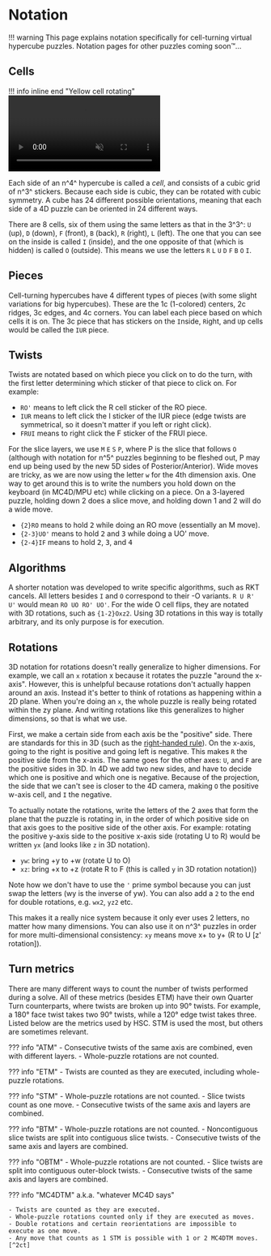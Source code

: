 # Notation

!!! warning
    This page explains notation specifically for cell-turning virtual hypercube puzzles. Notation pages for other puzzles coming soon™️...

## Cells

!!! info inline end "Yellow cell rotating"
    <video autoplay loop muted width="300">
    <source type="video/mp4" src="https://assets.hypercubing.xyz/vid/yellow_cell_rotating.mp4">
    </video>

Each side of an n^4^ hypercube is called a *cell*, and consists of a cubic grid of n^3^ stickers. Because each side is cubic, they can be rotated with cubic symmetry. A cube has 24 different possible orientations, meaning that each side of a 4D puzzle can be oriented in 24 different ways.

There are 8 cells, six of them using the same letters as that in the 3^3^: `U` (up), `D` (down), `F` (front), `B` (back), `R` (right), `L` (left). The one that you can see on the inside is called `I` (inside), and the one opposite of that (which is hidden) is called `O` (outside). This means we use the letters `R` `L` `U` `D` `F` `B` `O` `I`.

## Pieces

Cell-turning hypercubes have 4 different types of pieces (with some slight variations for big hypercubes). These are the 1c (1-colored) centers, 2c ridges, 3c edges, and 4c corners. You can label each piece based on which cells it is on. The 3c piece that has stickers on the `I`nside, `R`ight, and `U`p cells would be called the `IUR` piece.

## Twists

Twists are notated based on which piece you click on to do the turn, with the first letter determining which sticker of that piece to click on. For example:

- `RO'` means to left click the R cell sticker of the RO piece.
- `IUR` means to left click the I sticker of the IUR piece (edge twists are symmetrical, so it doesn't matter if you left or right click).
- `FRUI` means to right click the F sticker of the FRUI piece.

For the slice layers, we use `M` `E` `S` `P`, where P is the slice that follows `O` (although with notation for n^5^ puzzles beginning to be fleshed out, P may end up being used by the new 5D sides of Posterior/Anterior). Wide moves are tricky, as we are now using the letter `w` for the 4th dimension axis. One way to get around this is to write the numbers you hold down on the keyboard (in MC4D/MPU etc) while clicking on a piece. On a 3-layered puzzle, holding down 2 does a slice move, and holding down 1 and 2 will do a wide move.

- `{2}RO` means to hold <kbd>2</kbd> while doing an RO move (essentially an M move).
- `{2-3}UO'` means to hold <kbd>2</kbd> and <kbd>3</kbd> while doing a UO' move.
- `{2-4}IF` means to hold <kbd>2</kbd>, <kbd>3</kbd>, and <kbd>4</kbd>

## Algorithms

A shorter notation was developed to write specific algorithms, such as RKT cancels. All letters besides `I` and `O` correspond to their -O variants. `R U R' U'` would mean `RO UO RO' UO'`. For the wide O cell flips, they are notated with 3D rotations, such as `{1-2}Oxz2`. Using 3D rotations in this way is totally arbitrary, and its only purpose is for execution.


## Rotations

3D notation for rotations doesn't really generalize to higher dimensions. For example, we call an `x` rotation x because it rotates the puzzle "around the x-axis". However, this is unhelpful because rotations don't actually happen around an axis. Instead it's better to think of rotations as happening within a 2D plane. When you're doing an `x`, the whole puzzle is really being rotated within the zy plane. And writing rotations like this generalizes to higher dimensions, so that is what we use.

First, we make a certain side from each axis be the "positive" side. There are standards for this in 3D (such as the [right-handed rule](https://en.wikipedia.org/wiki/Right-hand_rule)). On the x-axis, going to the right is positive and going left is negative. This makes `R` the positive side from the x-axis. The same goes for the other axes: `U`, and `F` are the positive sides in 3D. In 4D we add two new sides, and have to decide which one is positive and which one is negative. Because of the projection, the side that we can't see is closer to the 4D camera, making `O` the positive w-axis cell, and `I` the negative.

To actually notate the rotations, write the letters of the 2 axes that form the plane that the puzzle is rotating in, in the order of which positive side on that axis goes to the positive side of the other axis. For example: rotating the positive y-axis side to the positive x-axis side (rotating U to R) would be written `yx` (and looks like `z` in 3D notation).

- `yw`: bring +y to +w (rotate U to O)
- `xz`: bring +x to +z (rotate R to F (this is called `y` in 3D rotation notation))

Note how we don't have to use the `'` prime symbol because you can just swap the letters (wy is the inverse of yw). You can also add a `2` to the end for double rotations, e.g. `wx2`, `yz2` etc.

This makes it a really nice system because it only ever uses 2 letters, no matter how many dimensions. You can also use it on n^3^ puzzles in order for more multi-dimensional consistency: `xy` means move x+ to y+ (R to U [z' rotation]).

## Turn metrics

There are many different ways to count the number of twists performed during a solve. All of these metrics (besides ETM) have their own Quarter Turn counterparts, where twists are broken up into 90° twists. For example, a 180° face twist takes two 90° twists, while a 120° edge twist takes three. Listed below are the metrics used by HSC. STM is used the most, but others are sometimes relevant.

??? info "ATM"
    - Consecutive twists of the same axis are combined, even with different layers.
    - Whole-puzzle rotations are not counted.

??? info "ETM"
    - Twists are counted as they are executed, including whole-puzzle rotations.

??? info "STM"
    - Whole-puzzle rotations are not counted.
    - Slice twists count as one move.
    - Consecutive twists of the same axis and layers are combined.

??? info "BTM"
    - Whole-puzzle rotations are not counted.
    - Noncontiguous slice twists are split into contiguous slice twists.
    - Consecutive twists of the same axis and layers are combined.

??? info "OBTM"
    - Whole-puzzle rotations are not counted.
    - Slice twists are split into contiguous outer-block twists.
    - Consecutive twists of the same axis and layers are combined.

??? info "MC4DTM"
    a.k.a. "whatever MC4D says"

    - Twists are counted as they are executed.
    - Whole-puzzle rotations counted only if they are executed as moves.
    - Double rotations and certain reorientations are impossible to execute as one move.
    - Any move that counts as 1 STM is possible with 1 or 2 MC4DTM moves.[^2ct]

[^2ct]: This is due to the 2-click theorem.^\[citation needed]^

